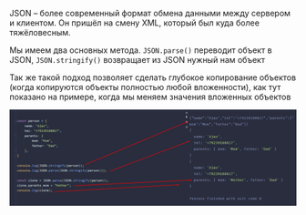 
JSON – более современный формат обмена данными между сервером и клиентом. Он пришёл на смену XML, который был куда более тяжёловесным.

Мы имеем два основных метода. `JSON.parse()` переводит объект в JSON, `JSON.stringify()` возвращает из JSON нужный нам объект

Так же такой подход позволяет сделать глубокое копирование объектов (когда копируются объекты полностью любой вложенности), как тут показано на примере, когда мы меняем значения вложенных объектов

![](_png/Pasted%20image%2020220909180328.png)